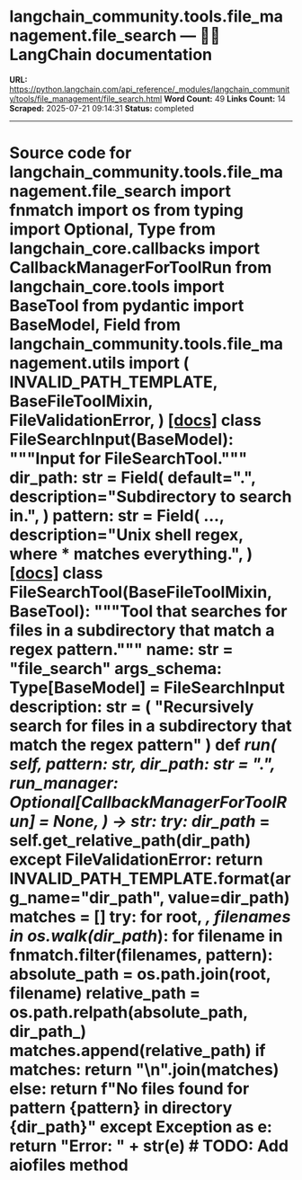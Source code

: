 # langchain_community.tools.file_management.file_search — 🦜🔗 LangChain  documentation

**URL:** https://python.langchain.com/api_reference/_modules/langchain_community/tools/file_management/file_search.html
**Word Count:** 49
**Links Count:** 14
**Scraped:** 2025-07-21 09:14:31
**Status:** completed

---

# Source code for langchain\_community.tools.file\_management.file\_search               import fnmatch     import os     from typing import Optional, Type          from langchain_core.callbacks import CallbackManagerForToolRun     from langchain_core.tools import BaseTool     from pydantic import BaseModel, Field          from langchain_community.tools.file_management.utils import (         INVALID_PATH_TEMPLATE,         BaseFileToolMixin,         FileValidationError,     )                              [[docs]](https://python.langchain.com/api_reference/community/tools/langchain_community.tools.file_management.file_search.FileSearchInput.html#langchain_community.tools.file_management.file_search.FileSearchInput)     class FileSearchInput(BaseModel):         """Input for FileSearchTool."""              dir_path: str = Field(             default=".",             description="Subdirectory to search in.",         )         pattern: str = Field(             ...,             description="Unix shell regex, where * matches everything.",         )                                             [[docs]](https://python.langchain.com/api_reference/community/tools/langchain_community.tools.file_management.file_search.FileSearchTool.html#langchain_community.tools.file_management.file_search.FileSearchTool)     class FileSearchTool(BaseFileToolMixin, BaseTool):         """Tool that searches for files in a subdirectory that match a regex pattern."""              name: str = "file_search"         args_schema: Type[BaseModel] = FileSearchInput         description: str = (             "Recursively search for files in a subdirectory that match the regex pattern"         )              def _run(             self,             pattern: str,             dir_path: str = ".",             run_manager: Optional[CallbackManagerForToolRun] = None,         ) -> str:             try:                 dir_path_ = self.get_relative_path(dir_path)             except FileValidationError:                 return INVALID_PATH_TEMPLATE.format(arg_name="dir_path", value=dir_path)             matches = []             try:                 for root, _, filenames in os.walk(dir_path_):                     for filename in fnmatch.filter(filenames, pattern):                         absolute_path = os.path.join(root, filename)                         relative_path = os.path.relpath(absolute_path, dir_path_)                         matches.append(relative_path)                 if matches:                     return "\n".join(matches)                 else:                     return f"No files found for pattern {pattern} in directory {dir_path}"             except Exception as e:                 return "Error: " + str(e)                             # TODO: Add aiofiles method